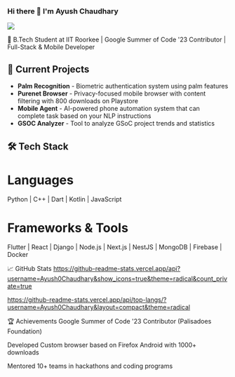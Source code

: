 ### Hi there 👋 I'm Ayush Chaudhary
![](https://komarev.com/ghpvc/?username=Ayush0Chaudhary&color=blueviolet&style=for-the-badge)

🚀 B.Tech Student at IIT Roorkee | Google Summer of Code '23 Contributor | Full-Stack & Mobile Developer

## 🔭 Current Projects

- **Palm Recognition** - Biometric authentication system using palm features
- **Purenet Browser** - Privacy-focused mobile browser with content filtering with 800 downloads on Playstore 
- **Mobile Agent** - AI-powered phone automation system that can complete task based on your NLP instructions 
- **GSOC Analyzer** - Tool to analyze GSoC project trends and statistics

## 🛠️ Tech Stack

# Languages
Python | C++ | Dart | Kotlin | JavaScript

# Frameworks & Tools  
Flutter | React | Django | Node.js | Next.js | NestJS | MongoDB | Firebase | Docker

📈 GitHub Stats
https://github-readme-stats.vercel.app/api?username=Ayush0Chaudhary&show_icons=true&theme=radical&count_private=true

https://github-readme-stats.vercel.app/api/top-langs/?username=Ayush0Chaudhary&layout=compact&theme=radical

🏆 Achievements
Google Summer of Code '23 Contributor (Palisadoes Foundation)

Developed Custom browser based on Firefox Android with 1000+ downloads

Mentored 10+ teams in hackathons and coding programs


